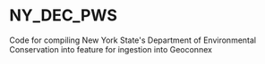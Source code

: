 # NY_DEC_PWS
Code for compiling New York State's Department of Environmental Conservation into feature for ingestion into Geoconnex
